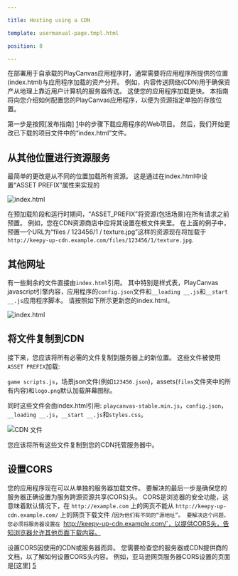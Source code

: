 ---
title: Hosting using a CDN
template: usermanual-page.tmpl.html
position: 8
---

在部署用于自承载的PlayCanvas应用程序时，通常需要将应用程序所提供的位置(index.html)与应用程序加载的资产分开。 例如，内容传送网络(CDN)用于确保资产从地理上靠近用户计算机的服务器传送。 这使您的应用程序加载更快。 本指南将向您介绍如何配置您的PlayCanvas应用程序，以便为资源指定单独的存放位置。

第一步是按照[发布指南] [1]中的步骤下载应用程序的Web项目。 然后，我们开始更改已下载的项目文件中的“index.html”文件。

## 从其他位置进行资源服务

最简单的更改是从不同的位置加载所有资源。 这是通过在index.html中设置“ASSET PREFIX”属性来实现的

![index.html][2]

在预加载阶段和运行时期间，“ASSET_PREFIX”将资源(包括场景)在所有请求之前预置。 例如，您在CDN资源商店中应将其设置在根文件夹里。 在上面的例子中，预置一个URL为“files / 123456/1 / texture.jpg”这样的资源现在将加载于`http://keepy-up-cdn.example.com/files/123456/1/texture.jpg`.

## 其他网址

有一些剩余的文件直接由`index.html`引用。 其中特别是样式表，PlayCanvas javascript引擎内容，应用程序的`config.json`文件和`__loading __.js`和`__start __.js`应用程序脚本。 请按照如下所示更新您的index.html。

![index.html][3]

## 将文件复制到CDN

接下来，您应该将所有必需的文件复制到服务器上的新位置。 这些文件被使用`ASSET PREFIX`加载:

`game scripts.js`，场景json文件(例如`123456.json`)，assets(`files`文件夹中的所有内容)和`logo.png`默认加载屏幕图标。

同时这些文件会由index.html引用: `playcanvas-stable.min.js`，`config.json`，`__loading __.js`，`__start __.js`和`styles.css`。

![CDN 文件][4]

您应该将所有这些文件复制到您的CDN托管服务器中。

## 设置CORS

您的应用程序现在可以从单独的服务器加载文件。 要解决的最后一步是确保您的服务器正确设置为服务跨源资源共享(CORS)头。 CORS是浏览器的安全功能，这意味着默认情况下，在 `http://example.com` 上的网页不能从 `http://keepy-up-cdn.example.com/` 上的网页下载文件 /`因为他们有不同的“源地址”。 要解决这个问题，您必须将服务器设置在 `http://keepy-up-cdn.example.com/`，以提供CORS头，告知浏览器允许其他页面下载内容。

设置CORS因使用的CDN或服务器而异。 您需要检查您的服务器或CDN提供商的文档，以了解如何设置CORS头内容。 例如，亚马逊网页服务器CORS设置的页面是[这里] [5]

[1]: /user-manual/publishing/web/self-hosting
[2]: /images/user-manual/publishing/web/cdn-index.jpg
[3]: /images/user-manual/publishing/web/cdn-more.jpg
[4]: /images/user-manual/publishing/web/cdn-files.jpg
[5]: http://docs.aws.amazon.com/AmazonS3/latest/dev/cors.html

